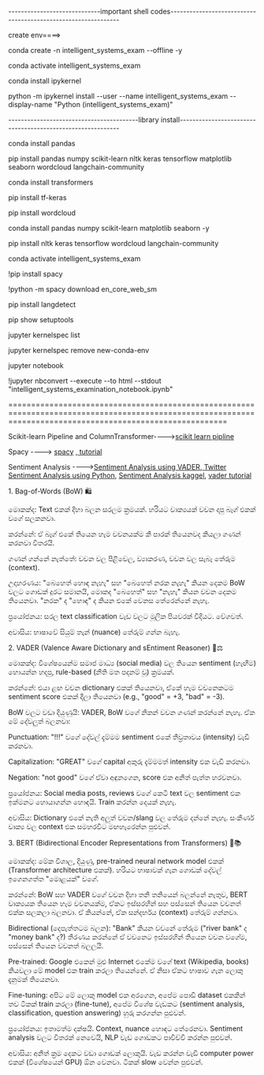 -----------------------------important shell codes--------------------------------------------------------------



create env====>



conda create -n intelligent\_systems\_exam  --offline -y



conda activate intelligent\_systems\_exam



conda install ipykernel



python -m ipykernel install --user --name intelligent\_systems\_exam --display-name "Python (intelligent\_systems\_exam)"





-----------------------------------------library install-----------------------------------------------------------



conda install pandas





pip install pandas numpy scikit-learn nltk keras tensorflow matplotlib seaborn wordcloud langchain-community



conda install transformers

pip install tf-keras

pip install wordcloud





conda install pandas numpy scikit-learn matplotlib seaborn -y



pip install nltk keras tensorflow wordcloud langchain-community



conda activate intelligent\_systems\_exam







!pip install spacy



!python -m spacy download en\_core\_web\_sm



pip install langdetect











pip show setuptools



jupyter kernelspec list



jupyter kernelspec remove new-conda-env



jupyter notebook



!jupyter nbconvert --execute --to html --stdout "intelligent\_systems\_examination\_notebook.ipynb"









============================================================================================================================================================



Scikit-learn Pipeline and ColumnTransformer---->[scikit learn pipline](https://www.freecodecamp.org/news/machine-learning-pipeline/)

Spacy ----> [spacy](https://www.freecodecamp.org/news/getting-started-with-nlp-using-spacy/) ,[ tutorial](https://www.analyticsvidhya.com/blog/2020/03/spacy-tutorial-learn-natural-language-processing/)

Sentiment Analysis ---->[Sentiment Analysis using VADER](https://medium.com/@rslavanyageetha/vader-a-comprehensive-guide-to-sentiment-analysis-in-python-c4f1868b0d2e),[ Twitter Sentiment Analysis using Python](https://www.freecodecamp.org/news/tweet-sentiment-analysis-python/), [Sentiment Analysis kaggel](https://www.kaggle.com/code/niraliivaghani/sentiment-analysis-using-vader), [vader tutorial](https://www.analyticsvidhya.com/blog/2022/10/sentiment-analysis-using-vader/)



1\. Bag-of-Words (BoW) 🛍

මොකක්ද: Text එකක් දිහා බලන සරලම ක්‍රමයක්. හරියට වාක්‍යයක් වචන දාපු බෑග් එකක් වගේ සලකනවා.



කරන්නේ: ඒ බෑග් එකේ තියෙන හැම වචනයක්ම කී පාරක් තියෙනවද කියලා ගණන් කරනවා විතරයි.



ගණන් ගන්නේ නැත්තේ: වචන වල පිළිවෙල, ව්‍යාකරණ, වචන වල සැබෑ තේරුම (context).



උදාහරණය: "බෙහෙත් හොඳ නැහැ" සහ "බෙහෙත් නරක නැහැ" කියන දෙකම BoW වලට ගොඩක් දුරට සමානයි, මොකද "බෙහෙත්" සහ "නැහැ" කියන වචන දෙකම තියෙනවා. "නරක" ද "හොඳ" ද කියන එකේ වෙනස තේරෙන්නේ නැහැ.



ප්‍රයෝජනය: සරල text classification වැඩ වලට මූලික පියවරක් විදියට. වේගවත්.



අවාසිය: භාෂාවේ සියුම් තැන් (nuance) තේරුම් ගන්න බැහැ.



2\. VADER (Valence Aware Dictionary and sEntiment Reasoner) 📖⚖

මොකක්ද: විශේෂයෙන්ම සමාජ මාධ්‍ය (social media) වල තියෙන sentiment (හැඟීම) හොයන්න හදපු, rule-based (නීති මත පදනම් වූ) ක්‍රමයක්.



කරන්නේ: එයා ළඟ වචන dictionary එකක් තියෙනවා, ඒකේ හැම වචනෙකටම sentiment score එකක් දීලා තියෙනවා (e.g., "good" = +3, "bad" = -3).



BoW වලට වඩා දියුණුයි: VADER, BoW වගේ නිකන් වචන ගණන් කරන්නේ නැහැ. ඒක මේ දේවලුත් බලනවා:



Punctuation: "!!!" වගේ දේවල් දැම්මම sentiment එකේ තීව්‍රතාවය (intensity) වැඩි කරනවා.



Capitalization: "GREAT" වගේ capital අකුරු දැම්මමත් intensity එක වැඩි කරනවා.



Negation: "not good" වගේ ඒවා අඳුනගෙන, score එක අනිත් පැත්ත හරවනවා.



ප්‍රයෝජනය: Social media posts, reviews වගේ කෙටි text වල sentiment එක ඉක්මනට හොයාගන්න හොඳයි. Train කරන්න දෙයක් නැහැ.



අවාසිය: Dictionary එකේ නැති අලුත් වචන/slang වල තේරුම දන්නේ නැහැ. සංකීර්ණ වාක්‍ය වල context එක සමහරවිට මඟහැරෙන්න පුළුවන්.



3\. BERT (Bidirectional Encoder Representations from Transformers) 🧠📚

මොකක්ද: මේක විශාල, දියුණු, pre-trained neural network model එකක් (Transformer architecture එකක්). හරියට භාෂාවක් ගැන ගොඩක් දේවල් ඉගෙනගත්ත "මොළයක්" වගේ.



කරන්නේ: BoW සහ VADER වගේ වචන දිහා තනි තනියෙන් බලන්නේ නැතුව, BERT වාක්‍යයක තියෙන හැම වචනයක්ම, ඒකට ඉස්සරහින් සහ පස්සෙන් තියෙන වචනත් එක්ක සලකලා බලනවා. ඒ කියන්නේ, ඒක සන්දර්භය (context) තේරුම් ගන්නවා.



Bidirectional (දෙපැත්තටම බලන): "Bank" කියන වචනේ තේරුම ("river bank" ද "money bank" ද?) තීරණය කරන්නේ ඒ වචනෙට ඉස්සරහින් තියෙන වචන වගේම, පස්සෙන් තියෙන වචනත් බලලයි.



Pre-trained: Google එකෙන් මුළු Internet එකේම වගේ text (Wikipedia, books) කියවලා මේ model එක train කරලා තියෙන්නේ. ඒ නිසා ඒකට භාෂාව ගැන ලොකු දැනුමක් තියෙනවා.



Fine-tuning: අපිට මේ ලොකු model එක අරගෙන, අපේම පොඩි dataset එකකින් තව ටිකක් train කරලා (fine-tune), අපේම විශේෂ වැඩකට (sentiment analysis, classification, question answering) හුරු කරගන්න පුළුවන්.



ප්‍රයෝජනය: ඉතාමත්ම දක්ෂයි. Context, nuance හොඳට තේරෙනවා. Sentiment analysis වලට විතරක් නෙවෙයි, NLP වැඩ ගොඩකට පාවිච්චි කරන්න පුළුවන්.



අවාසිය: අනිත් ක්‍රම දෙකට වඩා ගොඩක් ලොකුයි. වැඩ කරන්න වැඩි computer power එකක් (විශේෂයෙන් GPU) ඕන වෙනවා. ටිකක් slow වෙන්න පුළුවන්.

